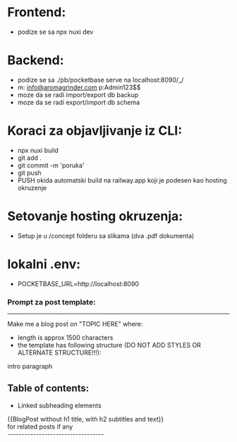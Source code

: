 
# Frontend:
- podize se sa npx nuxi dev

# Backend:
- podize se sa ./pb/pocketbase serve na localhost:8090/_/
- m: info@aromagrinder.com p:Admin123$$
- moze da se radi import/export db backup
- moze da se radi export/import db schema

# Koraci za objavljivanje iz CLI:
- npx nuxi build
- git add .
- git commit -m 'poruka'
- git push
- PUSH okida automatski build na railway.app koji je podesen kao hosting okruzenje

# Setovanje hosting okruzenja: 
- Setup je u /concept folderu sa slikama (dva .pdf dokumenta)

# lokalni .env:
- POCKETBASE_URL=http://localhost:8090


### Prompt za post template:
----------------------------------
Make me a blog post on "TOPIC HERE" where:
- length is approx 1500 characters
- the template has following structure (DO NOT ADD STYLES OR ALTERNATE STRUCTURE!!!):

<section>
<p>intro paragraph</p>
<div class='toc'>
<h2>Table of contents:</h2>
<ul>
<li>
<a>Linked subheading elements</a>
</li>
</ul>
</div>
{{BlogPost without h1 title, with h2 subtitles and text}} 
<section>for related posts if any</section> 
</section>
----------------------------------